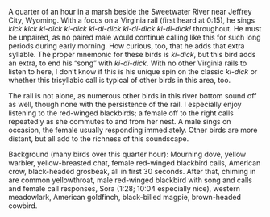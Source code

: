 A quarter of an hour in a marsh beside the Sweetwater River near Jeffrey City, Wyoming. With a focus on a Virginia rail (first heard at 0:15), he sings _kick kick ki-dick ki-dick ki-di-dick ki-di-dick ki-di-dick!_ throughout. He must be unpaired, as no paired male would continue calling like this for such long periods during early morning. How curious, too, that he adds that extra syllable. The proper mnemonic for these birds is _ki-dick_, but this bird adds an extra, to end his “song” with _ki-di-dick_. With no other Virginia rails to listen to here, I don’t know if this is his unique spin on the classic _ki-dick_ or whether this trisyllabic call is typical of other birds in this area, too.

The rail is not alone, as numerous other birds in this river bottom sound off as well, though none with the persistence of the rail. I especially enjoy listening to the red-winged blackbirds; a female off to the right calls repeatedly as she commutes to and from her nest. A male sings on occasion, the female usually responding immediately. Other birds are more distant, but all add to the richness of this soundscape.

Background (many birds over this quarter hour): Mourning dove, yellow warbler, yellow-breasted chat, female red-winged blackbird calls, American crow, black-headed grosbeak, all in first 30 seconds. After that, chiming in are common yellowthroat, male red-winged blackbird with song and calls and female call responses, Sora (1:28; 10:04 especially nice), western meadowlark, American goldfinch, black-billed magpie, brown-headed cowbird.
